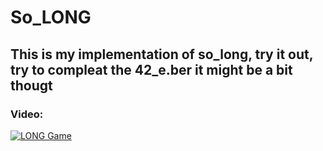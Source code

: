 # So_LONG
## This is my implementation of so_long, try it out, try to compleat the 42_e.ber it might be a bit thougt

### Video:
[![LONG Game](https://user-images.githubusercontent.com/49612380/235704592-21a76d2d-70eb-4bf7-abc5-de3fdf7f303c.jpg)](https://youtu.be/2IhYhJnCBO8 "LONG")
